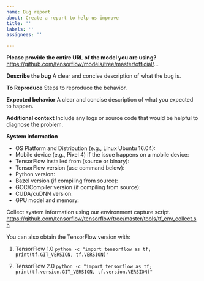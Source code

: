 ```yaml
---
name: Bug report
about: Create a report to help us improve
title: ''
labels: ''
assignees: ''

---
```


**Please provide the entire URL of the model you are using?**
https://github.com/tensorflow/models/tree/master/official/...

**Describe the bug**
A clear and concise description of what the bug is.

**To Reproduce**
Steps to reproduce the behavior.

**Expected behavior**
A clear and concise description of what you expected to happen.

**Additional context**
Include any logs or source code that would be helpful to diagnose the problem.

**System information**
- OS Platform and Distribution (e.g., Linux Ubuntu 16.04):
- Mobile device (e.g., Pixel 4) if the issue happens on a mobile device:
- TensorFlow installed from (source or binary):
- TensorFlow version (use command below):
- Python version:
- Bazel version (if compiling from source):
- GCC/Compiler version (if compiling from source):
- CUDA/cuDNN version:
- GPU model and memory:

Collect system information using our environment capture script.
https://github.com/tensorflow/tensorflow/tree/master/tools/tf_env_collect.sh

You can also obtain the TensorFlow version with:

1. TensorFlow 1.0
`python -c "import tensorflow as tf; print(tf.GIT_VERSION, tf.VERSION)"`

2. TensorFlow 2.0
`python -c "import tensorflow as tf; print(tf.version.GIT_VERSION, tf.version.VERSION)"`
